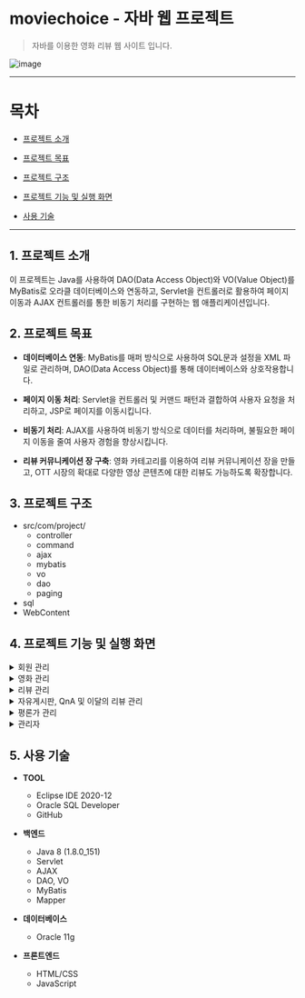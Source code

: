 # moviechoice - 자바 웹 프로젝트
> 자바를 이용한 영화 리뷰 웹 사이트 입니다.

![image](https://github.com/JavaFlicksTeam/moviechoice/assets/66461013/a94b0ada-604c-438a-aac3-2ff1d708faa1)

---------
# 목차
+ [프로젝트 소개](#1-프로젝트-소개)
  
+ [프로젝트 목표](#2-프로젝트-목표)
  
+ [프로젝트 구조](#3-프로젝트-구조)
  
+ [프로젝트 기능 및 실행 화면](#4-프로젝트-기능-및-실행-화면)
  
+ [사용 기술](#5-사용-기술)
----------
## 1. 프로젝트 소개
이 프로젝트는 Java를 사용하여 DAO(Data Access Object)와 VO(Value Object)를 MyBatis로 오라클 데이터베이스와 연동하고, Servlet을 컨트롤러로 활용하여 페이지 이동과 AJAX 컨트롤러를 통한 비동기 처리를 구현하는 웹 애플리케이션입니다. 

## 2. 프로젝트 목표
+ **데이터베이스 연동**: MyBatis를 매퍼 방식으로 사용하여 SQL문과 설정을 XML 파일로 관리하며, DAO(Data Access Object)를 통해 데이터베이스와 상호작용합니다.

+ **페이지 이동 처리**: Servlet을 컨트롤러 및 커맨드 패턴과 결합하여 사용자 요청을 처리하고, JSP로 페이지를 이동시킵니다.

+ **비동기 처리**: AJAX를 사용하여 비동기 방식으로 데이터를 처리하며, 불필요한 페이지 이동을 줄여 사용자 경험을 향상시킵니다.

+ **리뷰 커뮤니케이션 장 구축**: 영화 카테고리를 이용하여 리뷰 커뮤니케이션 장을 만들고, OTT 시장의 확대로 다양한 영상 콘텐츠에 대한 리뷰도 가능하도록 확장합니다.

## 3. 프로젝트 구조
+ src/com/project/
  + controller
  + command
  + ajax
  + mybatis
  + vo
  + dao
  + paging
+ sql
+ WebContent

## 4. 프로젝트 기능 및 실행 화면
<details>
  <summary>회원 관리</summary>

  ![image](https://github.com/JavaFlicksTeam/moviechoice/assets/66461013/17aaa790-e034-4a9b-bd87-889343f71329)
  1. 로그인, 회원가입

![image](https://github.com/JavaFlicksTeam/moviechoice/assets/66461013/49dfb95f-0605-4bac-91bb-0414dc006d59)

![image](https://github.com/JavaFlicksTeam/moviechoice/assets/66461013/80f273d3-12e6-4381-9028-ede6384f2527)

  2. 마이페이지
</details>

<details>
  <summary>영화 관리</summary>

  ![image](https://github.com/JavaFlicksTeam/moviechoice/assets/66461013/a94b0ada-604c-438a-aac3-2ff1d708faa1)
  
  1. 영화 메인 페이지

  ![image](https://github.com/JavaFlicksTeam/moviechoice/assets/66461013/32324980-250a-49c5-8820-cf98d1c8c0c1)
  
  2. 영화 검색 

  ![image](https://github.com/JavaFlicksTeam/moviechoice/assets/66461013/96a57a9f-eb25-46fa-821a-937e5ddf94d9)
  
  3. 영화 상세 정보 및 리뷰
</details>

<details>
  <summary>리뷰 관리</summary>

  ![image](https://github.com/JavaFlicksTeam/moviechoice/assets/66461013/6ea52a5b-2a95-42d7-b268-f1ec6ce0abe6)
  
  1. 리뷰 모음 페이지

  ![image](https://github.com/JavaFlicksTeam/moviechoice/assets/66461013/9269c4db-cadd-498b-ab7a-2a457ca4b14a)
  
  2. 리뷰 상세 

  ![image](https://github.com/JavaFlicksTeam/moviechoice/assets/66461013/5ff44ecc-db60-46ce-b477-ca1b3761b910)
  
  3. 리뷰 작성 및 수정
</details>

<details>
  <summary>자유게시판, QnA 및 이달의 리뷰 관리</summary>

 ![image](https://github.com/JavaFlicksTeam/moviechoice/assets/66461013/26f6b43e-9f00-4708-9595-9b4c1ca7c9bc)
  
  1. 자유게시판 페이지

  ![image](https://github.com/JavaFlicksTeam/moviechoice/assets/66461013/65b5878d-da82-4b9c-9403-df85bdc1e012)

  2. 자유게시판 게시물 상세 

  ![image](https://github.com/JavaFlicksTeam/moviechoice/assets/66461013/699035fe-8e65-478b-bca9-9fe5197cbacc)
  
  3. 자유게시판 게시물 작성 및 수정

  ![image](https://github.com/JavaFlicksTeam/moviechoice/assets/66461013/55a5f418-3eb6-430e-9a50-04df7bcd41ba)

  4. QnA 페이지

  ![image](https://github.com/JavaFlicksTeam/moviechoice/assets/66461013/7a4f5670-a9d4-4f14-b045-5b52b5788dd3)

  5. 이달의 리뷰 페이지
</details>

<details>
  <summary>평론가 관리</summary>

  ![image](https://github.com/JavaFlicksTeam/moviechoice/assets/66461013/ba3788c8-51b5-4425-945a-54ba840fbc6d)
  
  1. 평론가 페이지

  ![image](https://github.com/JavaFlicksTeam/moviechoice/assets/66461013/8b37021f-e001-41b2-b558-70ea4100b967)

  2. 평론가 신청 (회원가입 혹은 마이페이지에서 신청)

  ![image](https://github.com/JavaFlicksTeam/moviechoice/assets/66461013/667808b6-346f-4ccc-b94e-a914c6993643)
  
  3. 평론가 탈퇴 신청 (QnA에서 신청 후, 관리자에 의해 탈퇴)
</details>

<details>
  <summary>관리자</summary>

 ![image](https://github.com/JavaFlicksTeam/moviechoice/assets/66461013/5848d37e-7d4d-43c9-90cd-a1e945ce41e1)

 ![image](https://github.com/JavaFlicksTeam/moviechoice/assets/66461013/3144a014-2f12-439d-8dca-fcbe3619e9c6)

  1. 영화목록 관리 

  ![image](https://github.com/JavaFlicksTeam/moviechoice/assets/66461013/9e1d4b77-eae2-4ce8-ad56-90ac33998124)
  
  2. 리뷰 관리

  ![image](https://github.com/JavaFlicksTeam/moviechoice/assets/66461013/147e5dca-f697-4154-b232-03f9cab1760a)
  
  3. 자유게시판 관리

  ![image](https://github.com/JavaFlicksTeam/moviechoice/assets/66461013/9a060d83-3f47-41a0-85aa-5b82a06e7bff)

  ![image](https://github.com/JavaFlicksTeam/moviechoice/assets/66461013/a09d96fc-5cdc-406d-8d20-a63bc77f08b6)

  4. QnA 관리 (영화 등업 신청, 평론가 탈퇴 신청 등)

  ![image](https://github.com/JavaFlicksTeam/moviechoice/assets/66461013/8de718c5-d10a-4dbf-8904-96336dea24e6)

  5. 평론가 관리 (관리자가 승인, 탈퇴 처리 페이지)

  ![image](https://github.com/JavaFlicksTeam/moviechoice/assets/66461013/25da2d04-cf37-4dbf-9fab-eeab67a7dc46)

  6. 회원 관리 (관리자가 탈퇴 및 신고 관리)

  ![image](https://github.com/JavaFlicksTeam/moviechoice/assets/66461013/dabda164-c4f6-47f1-987f-3182b3af76e3)

  7. 관리자 페이지 (관리자가 영화, 리뷰, 회원 관리 하는 메인 페이지)
</details>

## 5. 사용 기술

+ **TOOL**
  + Eclipse IDE 2020-12
  + Oracle SQL Developer
  + GitHub

+ **백엔드**
  + Java 8 (1.8.0_151)
  + Servlet
  + AJAX
  + DAO, VO
  + MyBatis
  + Mapper

+ **데이터베이스**
  + Oracle 11g

+ **프론트엔드**
  + HTML/CSS
  + JavaScript

     

